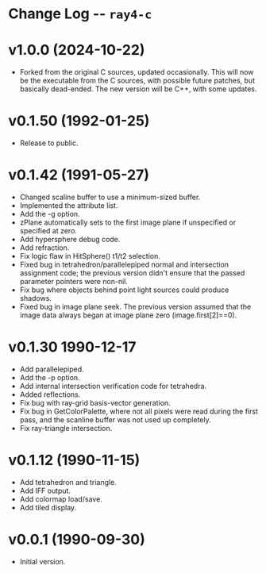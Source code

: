 Change Log -- `ray4-c`
====================================================================================================

# v1.0.0 (2024-10-22)
  - Forked from the original C sources, updated occasionally. This will now be the executable from
    the C sources, with possible future patches, but basically dead-ended. The new version will be
    C++, with some updates.

# v0.1.50 (1992-01-25)
  - Release to public.

# v0.1.42 (1991-05-27)
  - Changed scaline buffer to use a minimum-sized buffer.
  - Implemented the attribute list.
  - Add the -g option.
  - zPlane automatically sets to the first image plane if unspecified or specified at zero.
  - Add hypersphere debug code.
  - Add refraction.
  - Fix logic flaw in HitSphere() t1/t2 selection.
  - Fixed bug in tetrahedron/parallelepiped normal and intersection assignment code; the previous
    version didn't ensure that the passed parameter pointers were non-nil.
  - Fix bug where objects behind point light sources could produce shadows.
  - Fixed bug in image plane seek. The previous version assumed that the image data always began at
    image plane zero (image.first[2]==0).

# v0.1.30 1990-12-17
  - Add parallelepiped.
  - Add the -p option.
  - Add internal intersection verification code for tetrahedra.
  - Added reflections.
  - Fix bug with ray-grid basis-vector generation.
  - Fix bug in GetColorPalette, where not all pixels were read during the first pass, and the
    scanline buffer was not used up completely.
  - Fix ray-triangle intersection.

# v0.1.12 (1990-11-15)
  - Add tetrahedron and triangle.
  - Add IFF output.
  - Add colormap load/save.
  - Add tiled display.

# v0.0.1 (1990-09-30)
  - Initial version.

